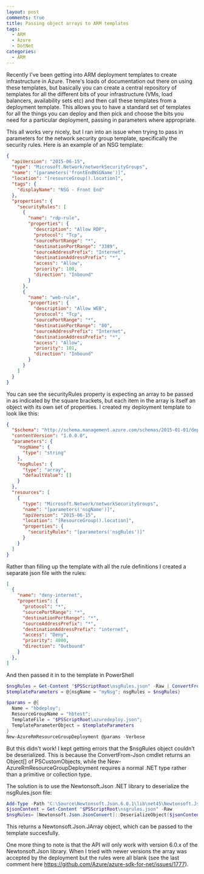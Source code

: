 ```yaml
---
layout: post
comments: true
title: Passing object arrays to ARM templates
tags:
  - ARM
  - Azure
  - DotNet
categories:
  - ARM
---
```


Recently I've been getting into ARM deployment templates to create infrastructure in Azure. There's loads of documentation out there on using these templates,
but basically you can create a central repository of templates for all the different bits of your infrastructure (VMs, load balancers, availability sets etc)
and then call these templates from a deployment template.
This allows you to have a standard set of templates for all the things you can deploy and then pick and choose the bits you need for a particular deployment,
passing in parameters where appropriate.

This all works very nicely, but I ran into an issue when trying to pass in parameters for the network security group template, specifically the security rules.
Here is an example of an NSG template:

```json
{
  "apiVersion": "2015-06-15",
  "type": "Microsoft.Network/networkSecurityGroups",
  "name": "[parameters('frontEndNSGName')]",
  "location": "[resourceGroup().location]",
  "tags": {
    "displayName": "NSG - Front End"
  },
  "properties": {
    "securityRules": [
      {
        "name": "rdp-rule",
        "properties": {
          "description": "Allow RDP",
          "protocol": "Tcp",
          "sourcePortRange": "*",
          "destinationPortRange": "3389",
          "sourceAddressPrefix": "Internet",
          "destinationAddressPrefix": "*",
          "access": "Allow",
          "priority": 100,
          "direction": "Inbound"
        }
      },
      {
        "name": "web-rule",
        "properties": {
          "description": "Allow WEB",
          "protocol": "Tcp",
          "sourcePortRange": "*",
          "destinationPortRange": "80",
          "sourceAddressPrefix": "Internet",
          "destinationAddressPrefix": "*",
          "access": "Allow",
          "priority": 101,
          "direction": "Inbound"
        }
      }
    ]
  }
}
```

You can see the securityRules property is expecting an array to be passed in as indicated by the square brackets, but each item in the array is itself an object with its own set of properties.
I created my deployment template to look like this:

```json
{
  "$schema": "http://schema.management.azure.com/schemas/2015-01-01/deploymentTemplate.json#",
  "contentVersion": "1.0.0.0",
  "parameters": {
    "nsgName": {
      "type": "string"
    },
    "nsgRules": {
      "type": "array",
      "defaultValue": []
    }
  },
  "resources": [
    {
      "type": "Microsoft.Network/networkSecurityGroups",
      "name": "[parameters('nsgName')]",
      "apiVersion": "2015-06-15",
      "location": "[ResourceGroup().location]",
      "properties": {
        "securityRules": "[parameters('nsgRules')]"
      }
    }
  ]
}
```

Rather than filling up the template with all the rule definitions I created a separate json file with the rules:

```json
[
  {
    "name": "deny-internet",
    "properties": {
      "protocol": "*",
      "sourcePortRange": "*",
      "destinationPortRange": "*",
      "sourceAddressPrefix": "*",
      "destinationAddressPrefix": "internet",
      "access": "Deny",
      "priority": 4000,
      "direction": "Outbound"
    }
  },
]
```

And then passed it in to the template in PowerShell

```powershell
$nsgRules = Get-Content "$PSScriptRoot\nsgRules.json" -Raw | ConvertFrom-Json
$templateParameters = @{nsgName = "myNsg"; nsgRules = $nsgRules}

$params = @{
  Name = "hbdeploy";
  ResourceGroupName = "hbtest";
  TemplateFile = "$PSScriptRoot\azuredeploy.json";
  TemplateParameterObject = $templateParameters
}
New-AzureRmResourceGroupDeployment @params -Verbose
```

But this didn't work! I kept getting errors that the $nsgRules object couldn't be deserialized. This is because the ConvertFrom-Json cmdlet returns an Object[] of PSCustomObjects,
while the New-AzureRmResourceGroupDeployment requires a normal .NET type rather than a primitive or collection type.

The solution is to use the Newtonsoft.Json .NET library to deserialize the nsgRules.json file:

```powershell
Add-Type -Path "C:\Source\Newtonsoft.Json.6.0.1\lib\net45\Newtonsoft.Json.dll"
$jsonContent = Get-Content "$PSScriptRoot\nsgrules.json" -Raw
$nsgRules= [Newtonsoft.Json.JsonConvert]::DeserializeObject($jsonContent.ToString())
```

This returns a Newtonsoft.Json.JArray object, which can be passed to the template succesfully.

One more thing to note is that the API will only work with version 6.0.x of the Newtonsoft.Json library.
When I tried with newer versions the array was accepted by the deployment but the rules were all blank (see the last comment here https://github.com/Azure/azure-sdk-for-net/issues/1777).